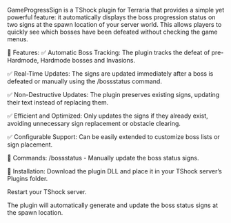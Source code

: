 GameProgressSign is a TShock plugin for Terraria that provides a simple yet powerful feature: it automatically displays the boss progression status on two signs at the spawn location of your server world. This allows players to quickly see which bosses have been defeated without checking the game menus.

🌟 Features:
✅ Automatic Boss Tracking: The plugin tracks the defeat of pre-Hardmode, Hardmode bosses and Invasions.

✅ Real-Time Updates: The signs are updated immediately after a boss is defeated or manually using the /bossstatus command.

✅ Non-Destructive Updates: The plugin preserves existing signs, updating their text instead of replacing them.

✅ Efficient and Optimized: Only updates the signs if they already exist, avoiding unnecessary sign replacement or obstacle clearing.

✅ Configurable Support: Can be easily extended to customize boss lists or sign placement.

🚀 Commands:
/bossstatus - Manually update the boss status signs.

📌 Installation:
Download the plugin DLL and place it in your TShock server’s Plugins folder.

Restart your TShock server.

The plugin will automatically generate and update the boss status signs at the spawn location.
